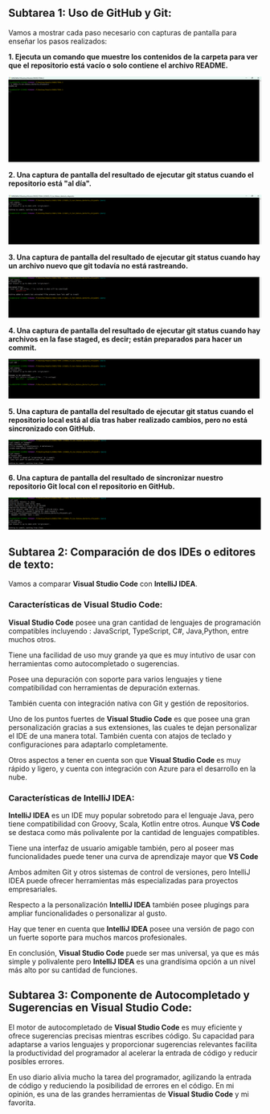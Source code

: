 
 ## Subtarea 1: Uso de GitHub y Git:
 Vamos a mostrar cada paso necesario con capturas de pantalla para enseñar los pasos realizados:
 
 **1. Ejecuta un comando que muestre los contenidos de la carpeta para ver que el repositorio está vacío o solo contiene el archivo README.**

![Repositorio vacio](Capturas/Captura1.png)

**2. Una captura de pantalla del resultado de ejecutar git status cuando el repositorio está "al día".**

![Repositorio al dia](Capturas/Captura2.png)

**3. Una captura de pantalla del resultado de ejecutar git status cuando hay un archivo nuevo que git todavía no está rastreando.**

![Archivo sin trackear](Capturas/Captura3.png)

**4. Una captura de pantalla del resultado de ejecutar git status cuando hay archivos en la fase staged, es decir; están preparados para hacer un commit.**

![Ready to commit](Capturas/Captura4.png)

**5. Una captura de pantalla del resultado de ejecutar git status cuando el repositorio local está al día tras haber realizado cambios, pero no está sincronizado con GitHub.**

![Commit realizado](Capturas/Captura5.png)

**6. Una captura de pantalla del resultado de sincronizar nuestro repositorio Git local con el repositorio en GitHub.**

![Push realizado](Capturas/Captura6.png)

 ## Subtarea 2: Comparación de dos IDEs o editores de texto:

Vamos a comparar **Visual Studio Code** con **IntelliJ IDEA**.

### Características de Visual Studio Code:

**Visual Studio Code** posee una gran cantidad de lenguajes de programación compatibles incluyendo : JavaScript, TypeScript, C#, Java,Python, entre muchos otros.

Tiene una facilidad de uso muy grande ya que es muy intutivo de usar con herramientas como autocompletado o sugerencias.

Posee una depuración con soporte para varios lenguajes y tiene compatibilidad con herramientas de depuración externas.

También cuenta con integración nativa con Git y gestión de repositorios.

Uno de los puntos fuertes de **Visual Studio Code** es que posee una gran personalización gracias a sus extensiones, las cuales te dejan personalizar el IDE de una manera total. También cuenta con atajos de teclado y configuraciones para adaptarlo completamente.

Otros aspectos a tener en cuenta son que **Visual Studio Code** es muy rápido y ligero, y cuenta con integración con Azure para el desarrollo en la nube.


### Características de IntelliJ IDEA:

**IntelliJ IDEA** es un IDE muy popular sobretodo para el lenguaje Java, pero tiene compatibilidad con Groovy, Scala, Kotlin entre otros. Aunque **VS Code** se destaca como más polivalente por la cantidad de lenguajes compatibles.

Tiene una interfaz de usuario amigable también, pero al poseer mas funcionalidades puede tener una curva de aprendizaje mayor que **VS Code**

Ambos admiten Git y otros sistemas de control de versiones, pero IntelliJ IDEA puede ofrecer herramientas más especializadas para proyectos empresariales.

Respecto a la personalización **IntelliJ IDEA** también posee plugings para ampliar funcionalidades o personalizar al gusto.

Hay que tener en cuenta que **IntelliJ IDEA** posee una versión de pago con un fuerte soporte para muchos marcos profesionales.

En conclusión, **Visual Studio Code** puede ser mas universal, ya que es más simple y polivalente pero  **IntelliJ IDEA** es una grandísima opción a un nivel más alto por su cantidad de funciones.

 ## Subtarea 3: Componente de Autocompletado y Sugerencias en Visual Studio Code:

 El motor de autocompletado de **Visual Studio Code** es muy eficiente y ofrece sugerencias precisas mientras escribes código. Su capacidad para adaptarse a varios lenguajes y proporcionar sugerencias relevantes facilita la productividad del programador al acelerar la entrada de código y reducir posibles errores.

 En uso diario alivia mucho la tarea del programador, agilizando la entrada de código y reduciendo la posibilidad de errores en el código. En mi opinión, es una de las grandes herramientas de **Visual Studio Code** y mi favorita.